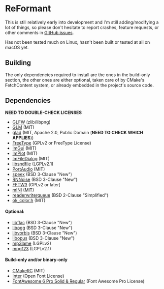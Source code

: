 # ReFormant

This is still relatively early into development and I'm still adding/modifying a lot of things,
so please don't hesitate to report crashes, feature requests, or other comments
in [GitHub issues](https://github.com/in-formant/re-formant/issues).

Has not been tested much on Linux, hasn't been built or tested at all on macOS yet.

## Building

The only dependencies required to install are the ones in the build-only section, the other ones are either optional,
taken care of by CMake's FetchContent system, or already embedded in the project's source code.

## Dependencies

**NEED TO DOUBLE-CHECK LICENSES**

- [GLFW](https://www.glfw.org) (zlib/libpng)
- [GLM](https://github.com/g-truc/glm) (MIT)
- [glad](https://github.com/Dav1dde/glad) (MIT, Apache 2.0, Public Domain (**NEED TO CHECK WHICH APPLIES**))
- [FreeType](https://freetype.org) (GPLv2 or FreeType License)
- [ImGui](https://github.com/ocornut/imgui) (MIT)
- [ImPlot](https://github.com/epezent/implot) (MIT)
- [ImFileDialog](https://github.com/dfranx/ImFileDialog) (MIT)
- [libsndfile](https://github.com/libsndfile/libsndfile) (LGPLv2.1)
- [PortAudio](https://www.portaudio.com/) (MIT)
- [speex](https://www.speex.org/) (BSD 3-Clause "New")
- [RNNoise](https://github.com/xiph/rnnoise) (BSD 3-Clause "New")
- [FFTW3](https://www.fftw.org) (GPLv2 or later)
- [mINI](https://github.com/metayeti/mINI) (MIT)
- [readerwriterqueue](https://github.com/cameron314/readerwriterqueue) (BSD 2-Clause "Simplified")
- [ok_color.h](https://bottosson.github.io/misc/ok_color.h) (MIT)

#### Optional:

- [libflac](https://xiph.org/flac) (BSD 3-Clause "New")
- [libogg](https://xiph.org/ogg) (BSD 3-Clause "New")
- [libvorbis](https://xiph.org/vorbis) (BSD 3-Clause "New")
- [libopus](https://opus-codec.org/) (BSD 3-Clause "New")
- [mp3lame](https://lame.sourceforge.io/) (LGPLv2)
- [mpg123](https://mpg123.org/) (LGPLv2.1)

#### Build-only and/or binary-only

- [CMakeRC](https://github.com/vector-of-bool/cmrc) (MIT)
- [Inter](https://rsms.me/inter/) (Open Font License)
- [FontAwesome 6 Pro Solid & Regular](https://fontawesome.com/) (Font Awesome Pro License)